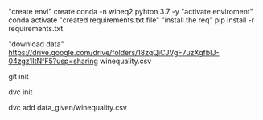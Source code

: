 "create envi"
    create conda -n wineq2 pyhton 3.7 -y
"activate enviroment"
   conda activate
"created requirements.txt file"
"install the req"
   pip install -r requirements.txt

"download data" 
https://drive.google.com/drive/folders/18zqQiCJVgF7uzXgfbIJ-04zgz1ItNfF5?usp=sharing
winequality.csv

git init

dvc init

dvc add data_given/winequality.csv